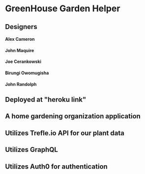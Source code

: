 # GreenHouse Garden Helper
## Designers
#### Alex Cameron
#### John Maquire
#### Joe Cerankowski
#### Birungi Owomugisha
#### John Randolph

## Deployed at "heroku link"

## A home gardening organization application

## Utilizes Trefle.io API for our plant data

## Utilizes GraphQL

## Utilizes Auth0 for authentication



